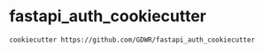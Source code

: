 # fastapi_auth_cookiecutter

```shell
cookiecutter https://github.com/GDWR/fastapi_auth_cookiecutter
```
